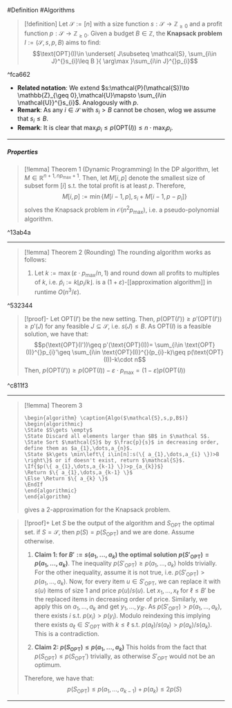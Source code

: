 #Definition #Algorithms 

> [!definition]
> Let $\mathcal{S}:=[n]$ with a size function $s:\mathcal{S}\to \mathbb{Z}_{\geq0}$ and a profit function $p:\mathcal{S}\to \mathbb{Z}_{\geq 0}$. Given a budget $B\in \mathbb{Z}$, the **Knapsack problem** $I:=(\mathcal{S},s,p,B)$ aims to find: $$\text{OPT}(I)\in \underset{ J\subseteq \mathcal{S}, \sum_{i\in J}^{}s_{i}\leq B }{ \arg\max }\sum_{i\in J}^{}p_{i}$$

^fca662
- **Related notation**: We extend $s:\mathcal{P}(\mathcal{S})\to \mathbb{Z}_{\geq 0},\mathcal{U}\mapsto \sum_{i\in \mathcal{U}}^{}s_{i}$. Analogously with $p$. 
- **Remark**: As any $i\in \mathcal{S}$ with $s_{i}>B$ cannot be chosen, wlog we assume that $s_{i}\leq B$.  
- **Remark**: It is clear that $\max_{i}p_{i}\leq p(\text{OPT}(I))\leq n\cdot \max_{i}p_{i}$. 
---
##### Properties
> [!lemma] Theorem 1 (Dynamic Programming)
> In the DP algorithm, let $M\in \mathbb{R}^{n+1,np_{\max}+1}$. Then, let $M[i,p]$ denote the smallest size of subset form $[i]$ s.t. the total profit is at least $p$. Therefore,$$M[i,p]:=\min\{ M[i-1,p],s_{i}+M[i-1,p-p_{i}] \}$$solves the Knapsack problem in $\mathcal{O}(n^2p_{\max})$, i.e. a pseudo-polynomial algorithm.
> 

^13ab4a

---
> [!lemma] Theorem 2 (Rounding)
> The rounding algorithm works as follows:
> 1. Let $k:=\max(\varepsilon \cdot p_{\max} / n,1)$ and round down all profits to multiples of $k$, i.e. $\tilde{p}_{i}:=k \left\lfloor p_{i} / k\right\rfloor$.
> is a $(1+\varepsilon)$-[[approximation algorithm]] in runtime $O(n^3 / \varepsilon)$.

^532344

> [!proof]-
> Let $\text{OPT}(I')$ be the new setting. Then, $p(\text{OPT}(I'))\geq p'(\text{OPT}(I'))\geq p'(J)$ for any feasible $J\subseteq \mathcal{S}$, i.e. $s(J)\leq B$. As $\text{OPT}(I)$ is a feasible solution, we have that: $$p(\text{OPT}(I'))\geq p'(\text{OPT}(I))= \sum_{i\in \text{OPT}(I)}^{}p_{i}'\geq \sum_{i\in \text{OPT}(I)}^{}(p_{i}-k)\geq p(\text{OPT}(I))-k\cdot n$$Then, $p(\text{OPT}(I'))\geq p(\text{OPT}(I))-\varepsilon \cdot p_{\max}=(1-\varepsilon)p(\text{OPT}(I))$

^c811f3

---
> [!lemma] Theorem 3
>    ```pseudo
>    \begin{algorithm} \caption{Algo($\mathcal{S},s,p,B$)} 
>    \begin{algorithmic}
>    \State $S\gets \empty$
>    \State Discard all elements larger than $B$ in $\mathcal S$. 
>    \State Sort $\mathcal{S}$ by $\frac{p}{s}$ in decreasing order, define them as $a_{1},\dots,a_{n}$.
>    \State $k\gets \min\left\{ i\in[n]:s(\{ a_{1},\dots,a_{i} \})>B \right\}$ or if doesn't exist, return $\mathcal{S}$.
>    \If{$p(\{ a_{1},\dots,a_{k-1} \})>p_{a_{k}}$}
>    \Return $\{ a_{1},\dots,a_{k-1} \}$
>    \Else \Return $\{ a_{k} \}$
>    \EndIf
>    \end{algorithmic}
>    \end{algorithm}
>    ```
>    gives a $2$-approximation for the Knapsack problem.

> [!proof]+
> Let $S$ be the output of the algorithm and $S_{\text{OPT}}$ the optimal set. if $S=\mathcal{S}$, then $p(S)=p(S_{\text{OPT}})$ and we are done. Assume otherwise. 
> 1. **Claim 1: for $B':=s(a_{1},\dots,a_{k})$ the optimal solution $p(S'_{\text{OPT}})=p(a_{1},\dots,a_{k})$**.
>    The inequality $p(S'_{\text{OPT}})\geq p(a_{1},\dots,a_{k})$ holds trivially. For the other inequality, assume it is not true, i.e. $p(S'_{\text{OPT}})>p(a_{1},\dots,a_{k})$. Now, for every item $u\in S'_{\text{OPT}}$, we can replace it with $s(u)$ items of size 1 and price $p(u) / s(u)$. Let $x_{1},\dots,x_{\ell}$ for $\ell\leq B'$ be the replaced items in decreasing order of price. Similarly, we apply this on $a_{1},\dots,a_{k}$ and get $y_{1},\dots,y_{B'}$. As $p(S'_{\text{OPT}})>p(a_{1},\dots,a_{k})$, there exists $i$ s.t. $p(x_{i})>p(y_{i})$. Modulo reindexing this implying there exists $a_{\ell}\in S'_{\text{OPT}}$ with $k\leq \ell$ s.t. $p(a_{\ell}) / s(a_{\ell})> p(a_{k}) / s(a_{k})$. This is a contradiction.
>    
> 1. **Claim 2: $p(S_{\text{OPT}})\leq p(a_{1},\dots,a_{k})$**
>    This holds from the fact that $p(S_{\text{OPT}})\leq p(S_{\text{OPT}}')$ trivially, as otherwise $S'_{\text{OPT}}$ would not be an optimum. 
> 
> Therefore, we have that: $$p(S_{\text{OPT}})\leq p(a_{1},\dots,a_{k-1})+p(a_{k})\leq 2p(S)$$
---

